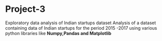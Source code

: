 # Project-3
Exploratory data analysis of Indian startups dataset
Analysis of a dataset containing data of Indian startups for the period 2015 -2017 using various python libraries like **Numpy,Pandas and Matplotlib**
